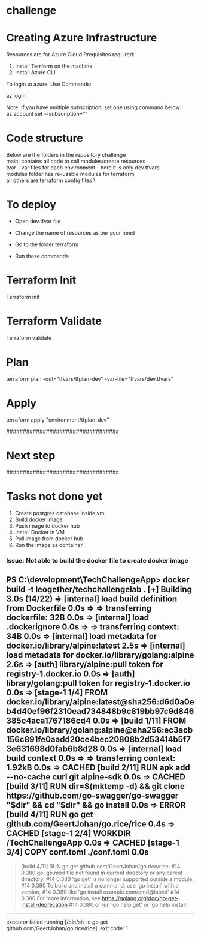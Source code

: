 # challenge

# Creating Azure Infrastructure

Resources are for Azure Cloud
Prequisites required:
1. Install Terrform on the machine
2. Install Azure CLI

To login to azure: 
Use Commands:

az login

Note: If you have multiple subscription, set one using command below: \
az account set --subscription="<use your subscription id>"

# Code structure
Below are the folders in the repository challenge \
main: contains all code to call modules/create resources \
tvar - var files for each environment - here it is only dev.tfvars \
modules folder has re-usable modules for terraform \
all others are terraform config files \

# To deploy

- Open dev.tfvar file
* Change the name of resources as per your need

- Go to the folder terraform
* Run these commands

# Terraform Init
Terraform init

# Terraform Validate
Terraform validate

# Plan
terraform plan -out="tfvars/tfplan-dev" -var-file="tfvars/dev.tfvars"

# Apply
terraform apply "environment/tfplan-dev"


##################################
# Next step
##################################


# Tasks not done yet
1. Create postgres database inside vm
2. Build docker image
3. Push image to docker hub
4. Install Docker in VM
5. Pull image from docker hub
6. Run the image as container


### Issue: Not able to build the docker file to create docker image


PS C:\development\TechChallengeApp> docker build -t leogether/techchallengelab .
[+] Building 3.0s (14/22)
 => [internal] load build definition from Dockerfile                                                                                                0.0s 
 => => transferring dockerfile: 32B                                                                                                                 0.0s 
 => [internal] load .dockerignore                                                                                                                   0.0s 
 => => transferring context: 34B                                                                                                                    0.0s 
 => [internal] load metadata for docker.io/library/alpine:latest                                                                                    2.5s 
 => [internal] load metadata for docker.io/library/golang:alpine                                                                                    2.6s 
 => [auth] library/alpine:pull token for registry-1.docker.io                                                                                       0.0s 
 => [auth] library/golang:pull token for registry-1.docker.io                                                                                       0.0s 
 => [stage-1 1/4] FROM docker.io/library/alpine:latest@sha256:d6d0a0eb4d40ef96f2310ead734848b9c819bb97c9d846385c4aca1767186cd4                      0.0s 
 => [build  1/11] FROM docker.io/library/golang:alpine@sha256:ec3acb156c891fe0aadd20ce4bec20808b2d53414b5f73e631698d0fab6b8d28                      0.0s 
 => [internal] load build context                                                                                                                   0.0s 
 => => transferring context: 1.92kB                                                                                                                 0.0s 
 => CACHED [build  2/11] RUN apk add --no-cache curl git alpine-sdk                                                                                 0.0s 
 => CACHED [build  3/11] RUN dir=$(mktemp -d)     && git clone https://github.com/go-swagger/go-swagger "$dir"     && cd "$dir"     && go install   0.0s 
 => ERROR [build  4/11] RUN go get github.com/GeertJohan/go.rice/rice                                                                               0.4s 
 => CACHED [stage-1 2/4] WORKDIR /TechChallengeApp                                                                                                  0.0s 
 => CACHED [stage-1 3/4] COPY conf.toml ./conf.toml                                                                                                 0.0s 
------
 > [build  4/11] RUN go get github.com/GeertJohan/go.rice/rice:
#14 0.380 go: go.mod file not found in current directory or any parent directory.
#14 0.380       'go get' is no longer supported outside a module.
#14 0.380       To build and install a command, use 'go install' with a version,
#14 0.380       like 'go install example.com/cmd@latest'
#14 0.380       For more information, see https://golang.org/doc/go-get-install-deprecation
#14 0.380       or run 'go help get' or 'go help install'.
------
executor failed running [/bin/sh -c go get github.com/GeertJohan/go.rice/rice]: exit code: 1

